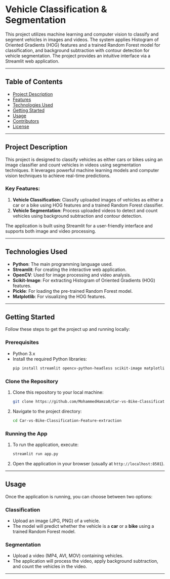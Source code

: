 # Vehicle Classification & Segmentation

This project utilizes machine learning and computer vision to classify and segment vehicles in images and videos. The system applies Histogram of Oriented Gradients (HOG) features and a trained Random Forest model for classification, and background subtraction with contour detection for vehicle segmentation. The project provides an intuitive interface via a Streamlit web application.

---

## Table of Contents

- [Project Description](#project-description)
- [Features](#features)
- [Technologies Used](#technologies-used)
- [Getting Started](#getting-started)
- [Usage](#usage)
- [Contributors](#contributors)
- [License](#license)

---

## Project Description

This project is designed to classify vehicles as either cars or bikes using an image classifier and count vehicles in videos using segmentation techniques. It leverages powerful machine learning models and computer vision techniques to achieve real-time predictions.

### Key Features:

1. **Vehicle Classification**: Classify uploaded images of vehicles as either a car or a bike using HOG features and a trained Random Forest classifier.
2. **Vehicle Segmentation**: Process uploaded videos to detect and count vehicles using background subtraction and contour detection.

The application is built using Streamlit for a user-friendly interface and supports both image and video processing.

---

## Technologies Used

- **Python**: The main programming language used.
- **Streamlit**: For creating the interactive web application.
- **OpenCV**: Used for image processing and video analysis.
- **Scikit-Image**: For extracting Histogram of Oriented Gradients (HOG) features.
- **Pickle**: For loading the pre-trained Random Forest model.
- **Matplotlib**: For visualizing the HOG features.

---

## Getting Started

Follow these steps to get the project up and running locally:

### Prerequisites

- Python 3.x
- Install the required Python libraries:
  ```bash
  pip install streamlit opencv-python-headless scikit-image matplotlib pickle
  ```

### Clone the Repository

1. Clone this repository to your local machine:
   ```bash
   git clone https://github.com/MohammedHamza0/Car-vs-Bike-Classification-Feature-extraction.git
   ```

2. Navigate to the project directory:
   ```bash
   cd Car-vs-Bike-Classification-Feature-extraction
   ```

### Running the App

1. To run the application, execute:
   ```bash
   streamlit run app.py
   ```

2. Open the application in your browser (usually at `http://localhost:8501`).

---

## Usage

Once the application is running, you can choose between two options:

### Classification
- Upload an image (JPG, PNG) of a vehicle.
- The model will predict whether the vehicle is a **car** or a **bike** using a trained Random Forest model.

### Segmentation
- Upload a video (MP4, AVI, MOV) containing vehicles.
- The application will process the video, apply background subtraction, and count the vehicles in the video.

---

